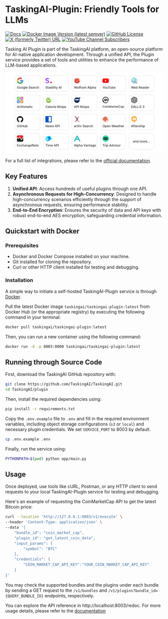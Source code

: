 # TaskingAI-Plugin: Friendly Tools for LLMs

[![Docs](https://img.shields.io/badge/docs-latest-brightgreen)](https://docs.tasking.ai/docs/integration/bundles-and-plugins/overview)
[![Docker Image Version (latest semver)](https://img.shields.io/docker/v/taskingai/taskingai-plugin/latest)](https://hub.docker.com/r/taskingai/taskingai-plugin)
[![GitHub License](https://img.shields.io/github/license/taskingai/taskingai)](https://github.com/TaskingAI/TaskingAI/blob/master/LICENSE)
[![X (formerly Twitter) URL](https://img.shields.io/twitter/url?url=https%3A%2F%2Ftwitter.com%2FTaskingAI)](https://twitter.com/TaskingAI)
[![YouTube Channel Subscribers](https://img.shields.io/youtube/channel/subscribers/UCxUnOM-ZbZKmyR_Q5vAUSTA)](https://www.youtube.com/@TaskingAI)

Tasking AI Plugin is part of the TaskingAI platform, an open-source platform for AI-native application development.
Through a unified API, the Plugin service provides a set of tools and utilities to enhance the performance of LLM-based applications.

<p>
<img src="../static/img/plugins.png" alt="">
</p>

For a full list of integrations, please refer to the [official documentation](https://docs.tasking.ai/docs/integration/bundles-and-plugins/overview).

## Key Features

1. **Unified API**: Access hundreds of useful plugins through one API.
2. **Asynchronous Requests for High-Concurrency**: Designed to handle high-concurrency scenarios efficiently through
   the support of asynchronous requests, ensuring performance stability.
3. **End-to-End Encryption**: Ensures the security of data and API keys with robust end-to-end AES encryption,
   safeguarding credential information.

## Quickstart with Docker

### Prerequisites

- Docker and Docker Compose installed on your machine.
- Git installed for cloning the repository.
- Curl or other HTTP client installed for testing and debugging.

### Installation

A simple way to initiate a self-hosted TaskingAI-Plugin service is through [Docker](https://www.docker.com/).

Pull the latest Docker image `taskingai/taskingai-plugin:latest` from Docker Hub (or the appropriate registry) by executing the following command in your terminal:

```bash
docker pull taskingai/taskingai-plugin:latest
```

Then, you can run a new container using the following command:

```bash
docker run -d -p 8003:8000 taskingai/taskingai-plugin:latest
```

## Running through Source Code

First, download the TaskingAI GitHub repository with:

```bash
git clone https://github.com/TaskingAI/TaskingAI.git
cd TaskingAI/plugin
```

Then, install the required dependencies using:

```bash
pip install -r requirements.txt
```

Copy the `.env.example` file to `.env` and fill in the required environment variables, including object storage configurations (`s3` or `local`) and necessary plugin credentials. We set `SERVICE_PORT` to 8003 by default.

```bash
cp .env.example .env
```

Finally, run the service using:

```bash
PYTHONPATH=$(pwd) python app/main.py
```

## Usage

Once deployed, use tools like cURL, Postman, or any HTTP client to send requests to your local TaskingAI-Plugin service for testing and debugging.

Here's an example of requesting the CoinMarketCap API to get the latest Bitcoin price:

```bash
curl --location 'http://127.0.0.1:8003/v1/execute' \
--header 'Content-Type: application/json' \
--data '{
    "bundle_id": "coin_market_cap",
    "plugin_id": "get_latest_coin_data",
    "input_params": {
        "symbol": "BTC"
    },
    "credentials": {
        "COIN_MARKET_CAP_API_KEY":"YOUR_COIN_MARKET_CAP_API_KEY"
    }
}'
```

You may check the supported bundles and the plugins under each bundle by sending a GET request to the `/v1/bundles` and `/v1/plugins?bundle_id={QUERY_BUNDLE_ID}` endpoints, respectively.

You can explore the API reference in http://localhost:8003/redoc. For more usage details, please refer to the [documentation](https://docs.tasking.ai/docs/integration/bundles-and-plugins/overview)
